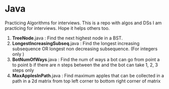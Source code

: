 # Java
Practicing Algorithms for interviews.
This is a repo with algos and DSs I am practicing for interviews.
Hope it helps others too.
<ol>
<li> <b>TreeNode</b>.java                : Find the next highest node in a BST. </li> 
<li> <b>LongestIncreasingSubseq</b>.java : Find the longest increasing subsequence OR longest non decreasing subsequence. (For integers only )</li>
<li> <b>BotNumOfWays</b>.java            : Find the num of ways a bot can go from point a to point b if there are n steps between the and the bot can take 1, 2, 3 steps only</li>
<li> <b>MaxApplesInPath</b>.java         : Find maximum apples that can be collected in a path in a 2d matrix from top left corner to bottom right corner of matrix</li>
</ol>
